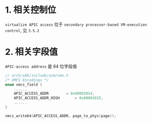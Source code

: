 
# 1. 相关控制位

`virtualize APIC access` 位于 `secondary processor-based VM-execution control`, 见 `3.5.2`

# 2. 相关字段值

`APIC-access address` 是 64 位字段值

```cpp
// arch/x86/include/asm/vmx.h
/* VMCS Encodings */
enum vmcs_field {
    ......
    APIC_ACCESS_ADDR        = 0x00002014,
    APIC_ACCESS_ADDR_HIGH       = 0x00002015,
    ......
}
```

```cpp
vmcs_write64(APIC_ACCESS_ADDR, page_to_phys(page));
```


